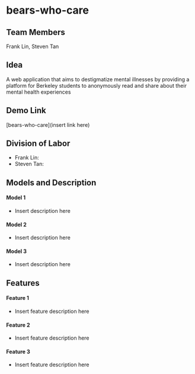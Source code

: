 # bears-who-care

## Team Members
Frank Lin, Steven Tan

## Idea
A web application that aims to destigmatize mental illnesses by providing a platform for Berkeley students to anonymously read and share about their mental health experiences

## Demo Link

[bears-who-care](insert link here)

## Division of Labor
- Frank Lin:
- Steven Tan:

## Models and Description
#### Model 1
- Insert description here

#### Model 2
- Insert description here

#### Model 3
- Insert description here

## Features
#### Feature 1
- Insert feature description here

#### Feature 2
- Insert feature description here

#### Feature 3
- Insert feature description here
